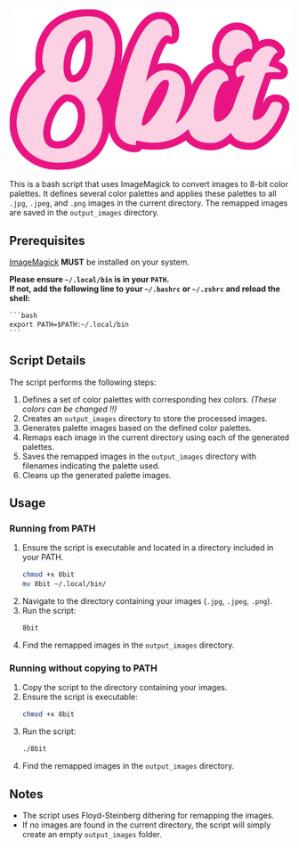 ![alt text](8bit.png "8bit")

This is a bash script that uses ImageMagick to convert images to 8-bit color palettes. It defines several color palettes and applies these palettes to all `.jpg`, `.jpeg`, and `.png` images in the current directory. The remapped images are saved in the `output_images` directory.

## Prerequisites

[ImageMagick](https://imagemagick.org) **MUST** be installed on your system.  

**Please ensure `~/.local/bin` is in your `PATH`.  
If not, add the following line to your `~/.bashrc` or `~/.zshrc` and reload the shell:**  

    ```bash
    export PATH=$PATH:~/.local/bin
    ```

## Script Details

The script performs the following steps:

1. Defines a set of color palettes with corresponding hex colors. *(These colors can be changed !!)*
2. Creates an `output_images` directory to store the processed images.
3. Generates palette images based on the defined color palettes.
4. Remaps each image in the current directory using each of the generated palettes.
5. Saves the remapped images in the `output_images` directory with filenames indicating the palette used.
6. Cleans up the generated palette images.


## Usage

### Running from PATH

1. Ensure the script is executable and located in a directory included in your PATH.
    ```bash
    chmod +x 8bit
    mv 8bit ~/.local/bin/
    ```
2. Navigate to the directory containing your images (`.jpg`, `.jpeg`, `.png`).
3. Run the script:
    ```bash
    8bit
    ```
4. Find the remapped images in the `output_images` directory.

### Running without copying to PATH

1. Copy the script to the directory containing your images.
2. Ensure the script is executable:
    ```bash
    chmod +x 8bit
    ```
3. Run the script:
    ```bash
    ./8bit
    ```
4. Find the remapped images in the `output_images` directory.


## Notes

- The script uses Floyd-Steinberg dithering for remapping the images.
- If no images are found in the current directory, the script will simply create an empty `output_images` folder.
